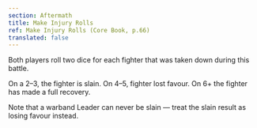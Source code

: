 ```yaml
---
section: Aftermath
title: Make Injury Rolls
ref: Make Injury Rolls (Core Book, p.66)
translated: false
---
```


Both players roll two dice for each fighter that was taken down during this battle.

On a 2–3, the fighter is slain. On 4–5, fighter lost favour. On 6+ the fighter has made a full recovery.

Note that a warband Leader can never be slain — treat the slain result as losing favour instead.
